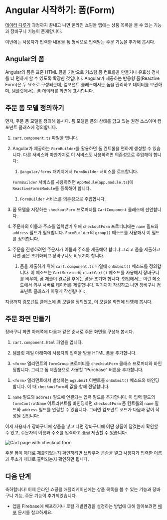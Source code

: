 <!--
# Getting Started with Angular: Forms
-->
# Angular 시작하기: 폼(Form)

<!--
At the end of [Managing Data](start/start-data "Getting Started: Managing Data"), the online store application has a product catalog and a shopping cart.

This section walks you through adding a form-based checkout feature to collect user information as part of checkout.
-->
[데이터 다루기](start/start-data "Getting Started: Managing Data") 과정까지 끝내고 나면 온라인 쇼핑몰 앱에는 상품 목록을 볼 수 있는 기능과 장바구니 기능이 존재합니다.

이번에는 사용자가 입력한 내용을 폼 형식으로 입력받는 주문 기능을 추가해 봅시다.

<!--
## Forms in Angular
-->
## Angular의 폼

<!--
Forms in Angular build upon the standard HTML forms to help you create custom form controls and easy validation experiences. There are two parts to an Angular Reactive form: the objects that live in the component to store and manage the form, and the visualization of the form that lives in the template.
-->
Angular의 폼은 표준 HTML 폼을 기반으로 커스텀 폼 컨트롤을 만들거나 유효성 검사를 더 편하게 할 수 있도록 확장한 것입니다. Angular가 제공하는 반응형 폼(Reactive Form)은 두 요소로 구성되는데, 컴포넌트 클래스에서는 폼을 관리하고 데이터를 보관하며, 템플릿에서는 폼 데이터를 화면에 표시합니다.


<!--
## Define the checkout form model
-->
## 주문 폼 모델 정의하기

<!--
First, set up the checkout form model. Defined in the component class, the form model is the source of truth for the status of the form.

1. Open `cart.component.ts`.

1. Angular's `FormBuilder` service provides convenient methods for generating controls. As with the other services you've used, you need to import and inject the service before you can use it:

    1. Import the `FormBuilder` service from the `@angular/forms` package.

      <code-example header="src/app/cart/cart.component.ts" path="getting-started/src/app/cart/cart.component.ts" region="imports">
      </code-example>

      The `ReactiveFormsModule` provides the `FormBuilder` service, which `AppModule` (in `app.module.ts`) already imports.

    1. Inject the `FormBuilder` service.

      <code-example header="src/app/cart/cart.component.ts" path="getting-started/src/app/cart/cart.component.ts" region="inject-form-builder">
      </code-example>

1. Still in the `CartComponent` class, define the `checkoutForm` property to store the form model.

    <code-example header="src/app/cart/cart.component.ts" path="getting-started/src/app/cart/cart.component.ts" region="checkout-form">
    </code-example>

1. To gather the user's name and address, set the `checkoutForm` property with a form model containing `name` and `address` fields, using the `FormBuilder` `group()` method. Add this between the curly braces, `{}`,
of the constructor.

    <code-example header="src/app/cart/cart.component.ts" path="getting-started/src/app/cart/cart.component.ts" region="checkout-form-group"></code-example>

1. For the checkout process, users need to submit their name and address. When they submit their order, the form should reset and the cart should clear.

    1. In `cart.component.ts`, define an `onSubmit()` method to process the form. Use the `CartService` `clearCart()` method to empty the cart items and reset the form after its submission. In a real-world app, this method would also submit the data to an external server. The entire cart component class is as follows:

    <code-example header="src/app/cart/cart.component.ts" path="getting-started/src/app/cart/cart.component.ts">
    </code-example>

Now that you've defined the form model in the component class, you need a checkout form to reflect the model in the view.
-->
먼저, 주문 폼 모델을 정의해 봅시다. 폼 모델은 폼의 상태를 담고 있는 원천 소스이며 컴포넌트 클래스에 정의합니다.

1. `cart.component.ts` 파일을 엽니다.

1. Angular가 제공하는 `FormBuilder`를 활용하면 폼 컨트롤을 편하게 생성할 수 있습니다. 다른 서비스와 마찬가지로 이 서비스도 사용하려면 의존성으로 주입해야 합니다:

    1. `@angular/forms` 패키지에서 `FormBuilder` 서비스를 로드합니다.

      <code-example header="src/app/cart/cart.component.ts" path="getting-started/src/app/cart/cart.component.ts" region="imports">
      </code-example>

      `FormBuilder` 서비스를 사용하려면 `AppModule`(`app.module.ts`)에 `ReactiveFormsModule`를 등록해야 합니다.

    1. `FormBuilder` 서비스를 의존성으로 주입합니다.

      <code-example header="src/app/cart/cart.component.ts" path="getting-started/src/app/cart/cart.component.ts" region="inject-form-builder">
      </code-example>

1. 폼 모델을 저장하는 `checkoutForm` 프로퍼티를 `CartComponent` 클래스에 선언합니다.

    <code-example header="src/app/cart/cart.component.ts" path="getting-started/src/app/cart/cart.component.ts" region="checkout-form">
    </code-example>

1. 주문자의 이름과 주소를 입력받기 위해 `checkoutForm` 프로퍼티에는 `name` 필드와 `address` 필드가 필요합니다. `FormBuilder`의 `group()` 메소드를 사용해서 이 필드를 정의합니다.

    <code-example header="src/app/cart/cart.component.ts" path="getting-started/src/app/cart/cart.component.ts" region="checkout-form-group"></code-example>

1. 주문을 진행하려면 주문자가 이름과 주소를 제출해야 합니다.그리고 폼을 제출하고 나면 폼은 초기화되고 장바구니도 비워져야 합니다.

    1. 폼을 제출하기 위해 `cart.component.ts` 파일에 `onSubmit()` 메소드를 정의합니다. 이 메소드는 `CartService`의 `clartCart()` 메소드를 사용해서 장바구니를 비우며, 폼 제출이 완료된 후에는 폼을 초기화 합니다. 현업에서는 이런 메소드에서 외부 서버로 데이터를 제출합니다. 여기까지 작성하고 나면 장바구니 컴포넌트 클래스가 이렇게 작성됩니다:

    <code-example header="src/app/cart/cart.component.ts" path="getting-started/src/app/cart/cart.component.ts">
    </code-example>

지금까지 컴포넌트 클래스에 폼 모델을 정의했고, 이 모델을 화면에 반영해 봅시다.


<!--
## Create the checkout form
-->
## 주문 화면 만들기

<!--
Use the following steps to add a checkout form at the bottom of the "Cart" page.

1. Open `cart.component.html`.

1. At the bottom of the template, add an HTML form to capture user information.

1. Use a `formGroup` property binding to bind the `checkoutForm` to the `form` tag in the template. Also include a "Purchase" button to submit the form.

  <code-example header="src/app/cart/cart.component.html" path="getting-started/src/app/cart/cart.component.3.html" region="checkout-form">
  </code-example>

1. On the `form` tag, use an `ngSubmit` event binding to listen for the form submission and call the `onSubmit()` method with the `checkoutForm` value.

  <code-example path="getting-started/src/app/cart/cart.component.html" header="src/app/cart/cart.component.html (cart component template detail)" region="checkout-form-1">
  </code-example>

1. Add input fields for `name` and `address`.  Use the `formControlName` attribute binding to bind the `checkoutForm` form controls for `name` and `address` to their input fields. The final complete component is as follows:

  <code-example path="getting-started/src/app/cart/cart.component.html" header="src/app/cart/cart.component.html" region="checkout-form-2">
  </code-example>

After putting a few items in the cart, users can now review their items, enter their name and address, and submit their purchase:

<div class="lightbox">
  <img src='generated/images/guide/start/cart-with-items-and-form.png' alt="Cart page with checkout form">
</div>

To confirm submission, open the console where you should see an object containing the name and address you submitted.
-->
장바구니 화면 아래쪽에 다음과 같은 순서로 주문 화면을 구성해 봅시다.

1. `cart.component.html` 파일을 엽니다.

1. 템플릿 제일 아래쪽에 사용자의 입력을 받을 HTML 폼을 추가합니다.

1. `<form>` 엘리먼트의 `formGroup` 프로퍼티를 `checkoutForm` 클래스 프로퍼티와 바인딩합니다. 그리고 폼 제출용으로 사용할 "Purchase" 버튼을 추가합니다.

  <code-example header="src/app/cart/cart.component.html" path="getting-started/src/app/cart/cart.component.3.html" region="checkout-form">
  </code-example>

1. `<form>` 엘리먼트에서 발생하는 `ngSubmit` 이벤트를 `onSubmit()` 메소드와 바인딩합니다. 이 때 `checkoutForm`의 값을 함께 전달합니다.

  <code-example path="getting-started/src/app/cart/cart.component.html" header="src/app/cart/cart.component.html (장바구니 컴포넌트 템플릿)" region="checkout-form-1">
  </code-example>

1. `name` 필드와 `address` 필드에 연결되는 입력 필드를 추가합니다. 이 입력 필드의 `formControlName` 어트리뷰트를 바인딩하면 `checkoutForm` 폼 컨트롤의 `name` 필드와 `address` 필드를 연결할 수 있습니다. 그러면 컴포넌트 코드가 다음과 같이 작성될 것입니다:

  <code-example path="getting-started/src/app/cart/cart.component.html" header="src/app/cart/cart.component.html" region="checkout-form-2">
  </code-example>

이제 사용자가 장바구니에 상품을 넣고 나면 장바구니에 어떤 상품이 담겼는지 확인할 수 있고, 주문자의 이름과 주소를 입력하고 폼을 제출할 수 있습니다:

<div class="lightbox">
  <img src='generated/images/guide/start/cart-with-items-and-form.png' alt="Cart page with checkout form">
</div>

주문 폼이 제대로 제출되었는지 확인하려면 브라우저 콘솔을 열고 사용자가 입력한 이름과 주소가 제대로 출력되는지 확인하면 됩니다.


<!--
## Next steps
-->
## 다음 단계

<!--
Congratulations! You have a complete online store application with a product catalog, a shopping cart, and a checkout function.

[Continue to the "Deployment" section](start/start-deployment "Getting Started: Deployment") to move to local development, or deploy your app to Firebase or your own server.
-->
축하합니다! 이제 온라인 쇼핑몰 애플리케이션에는 상품 목록을 볼 수 있는 기능과 장바구니 기능, 주문 기능이 추가되었습니다.

* 앱을 Firebase에 배포하거나 로컬 개발환경을 설정하는 방법에 대해 알아보려면 [배포](start/start-deployment "Getting Started: Deployment") 문서를 참고하세요.